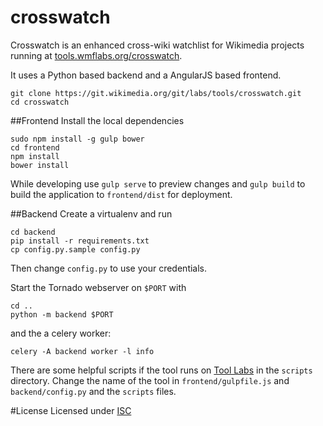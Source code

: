 # crosswatch

Crosswatch is an enhanced cross-wiki watchlist for Wikimedia projects running at
[tools.wmflabs.org/crosswatch](http://tools.wmflabs.org/crosswatch/).

It uses a Python based backend and a AngularJS based frontend.

```
git clone https://git.wikimedia.org/git/labs/tools/crosswatch.git
cd crosswatch
```

##Frontend
Install the local dependencies
```
sudo npm install -g gulp bower
cd frontend
npm install
bower install
```

While developing use `gulp serve` to preview changes and `gulp build` to
build the application to `frontend/dist` for deployment.

##Backend
Create a virtualenv and run
```
cd backend
pip install -r requirements.txt
cp config.py.sample config.py
```
Then change `config.py` to use your credentials.

Start the Tornado webserver on `$PORT` with
```
cd ..
python -m backend $PORT
```
and the a celery worker:
```
celery -A backend worker -l info
```

There are some helpful scripts if the tool runs on [Tool Labs](https://wikitech.wikimedia.org/wiki/Nova_Resource:Tools) in the `scripts`
directory. Change the name of the tool in `frontend/gulpfile.js` and
`backend/config.py` and the `scripts` files.

#License
Licensed under [ISC](https://en.wikipedia.org/w/index.php?title=ISC_license&oldid=653545972)
